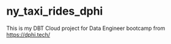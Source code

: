 # ny_taxi_rides_dphi
This is my DBT Cloud project for Data Engineer bootcamp from https://dphi.tech/
